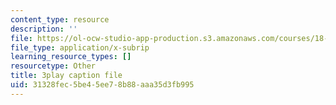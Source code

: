 ```yaml
---
content_type: resource
description: ''
file: https://ol-ocw-studio-app-production.s3.amazonaws.com/courses/18-06sc-linear-algebra-fall-2011/31328fec5be45ee78b88aaa35d3fb995_13r9QY6cmjc.vtt
file_type: application/x-subrip
learning_resource_types: []
resourcetype: Other
title: 3play caption file
uid: 31328fec-5be4-5ee7-8b88-aaa35d3fb995
---
```

